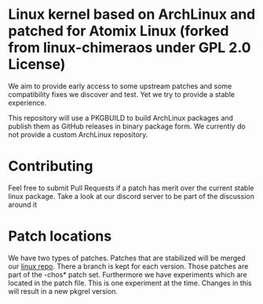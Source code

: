 # Linux kernel based on ArchLinux and patched for Atomix Linux (forked from linux-chimeraos under GPL 2.0 License)

We aim to provide early access to some upstream patches and some compatibility
fixes we discover and test. Yet we try to provide a stable experience.

This repository will use a PKGBUILD to build ArchLinux packages and publish
them as GitHub releases in binary package form. We currently do not provide a
custom ArchLinux repository.

# Contributing

Feel free to submit Pull Requests if a patch has merit over the current stable
linux package. Take a look at our discord server to be part of the discussion
around it

# Patch locations
We have two types of patches. Patches that are stabilized will be merged our [linux repo](https://github.com/Atomix-Linux/linux). There a branch is kept for each version.
Those patches are part of the -chos* patch set. Furthermore we have experiments which are located in the patch file. This is one experiment at the time. Changes in this will result in a new pkgrel version.
